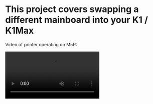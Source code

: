 # This project covers swapping a different mainboard into your K1 / K1Max 



Video of printer operating on M5P:

<video src="https://discord.com/channels/1154500511777693819/1179179750208577636/1197590136662265968" width="300"/>
